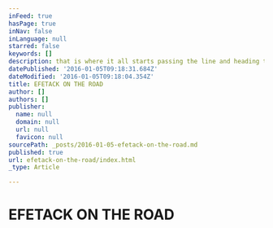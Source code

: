 ```yaml
---
inFeed: true
hasPage: true
inNav: false
inLanguage: null
starred: false
keywords: []
description: that is where it all starts passing the line and heading towards today
datePublished: '2016-01-05T09:18:31.684Z'
dateModified: '2016-01-05T09:18:04.354Z'
title: EFETACK ON THE ROAD
author: []
authors: []
publisher:
  name: null
  domain: null
  url: null
  favicon: null
sourcePath: _posts/2016-01-05-efetack-on-the-road.md
published: true
url: efetack-on-the-road/index.html
_type: Article

---
```

# EFETACK ON THE ROAD